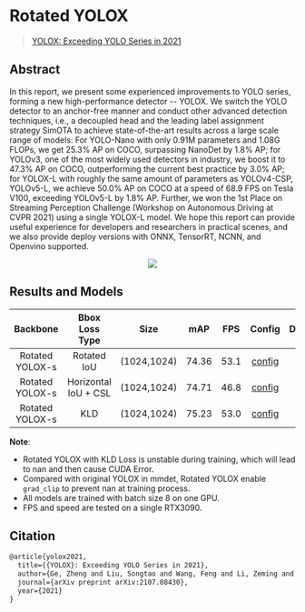 # Rotated YOLOX

> [YOLOX: Exceeding YOLO Series in 2021](https://arxiv.org/abs/2107.08430)

<!-- [ALGORITHM] -->

## Abstract

In this report, we present some experienced improvements to YOLO series, forming a new high-performance detector --
YOLOX. We switch the YOLO detector to an anchor-free manner and conduct other advanced detection techniques, i.e., a
decoupled head and the leading label assignment strategy SimOTA to achieve state-of-the-art results across a large scale
range of models: For YOLO-Nano with only 0.91M parameters and 1.08G FLOPs, we get 25.3% AP on COCO, surpassing NanoDet
by 1.8% AP; for YOLOv3, one of the most widely used detectors in industry, we boost it to 47.3% AP on COCO,
outperforming the current best practice by 3.0% AP; for YOLOX-L with roughly the same amount of parameters as
YOLOv4-CSP, YOLOv5-L, we achieve 50.0% AP on COCO at a speed of 68.9 FPS on Tesla V100, exceeding YOLOv5-L by 1.8% AP.
Further, we won the 1st Place on Streaming Perception Challenge (Workshop on Autonomous Driving at CVPR 2021) using a
single YOLOX-L model. We hope this report can provide useful experience for developers and researchers in practical
scenes, and we also provide deploy versions with ONNX, TensorRT, NCNN, and Openvino supported.

<div align=center>
<img src="https://user-images.githubusercontent.com/40661020/144001736-9fb303dd-eac7-46b0-ad45-214cfa51e928.png"/>
</div>

## Results and Models

|    Backbone     |    Bbox Loss Type    |    Size     |  mAP  | FPS  |                      Config                       | Download |
| :-------------: | :------------------: | :---------: | :---: | :--: | :-----------------------------------------------: | :------: |
| Rotated YOLOX-s |     Rotated IoU      | (1024,1024) | 74.36 | 53.1 |   [config](./rotated_yolox_s_300e_dota_le90.py)   |    -     |
| Rotated YOLOX-s | Horizontal IoU + CSL | (1024,1024) | 74.71 | 46.8 | [config](./rotated_yolox_s_csl_300e_dota_le90.py) |    -     |
| Rotated YOLOX-s |         KLD          | (1024,1024) | 75.23 | 53.0 | [config](./rotated_yolox_s_kld_300e_dota_le90.py) |    -     |

**Note**:

- Rotated YOLOX with KLD Loss is unstable during training, which will lead to nan and then cause CUDA Error.
- Compared with original YOLOX in mmdet, Rotated YOLOX enable `grad_clip` to prevent nan at training process.
- All models are trained with batch size 8 on one GPU.
- FPS and speed are tested on a single RTX3090.

## Citation

```latex
@article{yolox2021,
  title={{YOLOX}: Exceeding YOLO Series in 2021},
  author={Ge, Zheng and Liu, Songtao and Wang, Feng and Li, Zeming and Sun, Jian},
  journal={arXiv preprint arXiv:2107.08430},
  year={2021}
}
```
